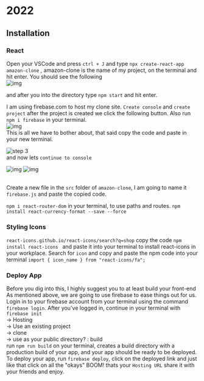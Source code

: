 # 2022

## Installation

### React

Open your VSCode and press `ctrl + J` and type `npx create-react-app amazon-clone` , amazon-clone is the name of my project, on the terminal and hit enter.
You should see the following </br>
![img](https://cdn.discordapp.com/attachments/947060629066354689/999316178239496352/unknown.png)

and after you into the directory type `npm start` and hit enter.

I am using firebase.com to host my clone site. `Create console` and `create project` after the project is created we click the following button. Also run `npm i firebase` in your terminal.</br>
![img](https://cdn.discordapp.com/attachments/947060629066354689/999319460601139210/unknown.png)
</br>This is all we have to bother about, that said copy the code and paste in your new terminal.</br>

![step 3](https://cdn.discordapp.com/attachments/947060629066354689/999319127887970395/unknown.png)
</br>and now lets `continue to console` </br>

![img](https://cdn.discordapp.com/attachments/947060629066354689/999320341497262120/unknown.png) ![img](https://cdn.discordapp.com/attachments/947060629066354689/999320549467635722/unknown.png)

</br>Create a new file in the `src` folder of `amazon-clone`, I am going to name it `firebase.js` and paste the copied code.

`npm i react-router-dom` in your terminal, to use paths and routes.
`npm install react-currency-format --save --force`

### Styling Icons

`react-icons.github.io/react-icons/search?q=shop` copy the code `npm install react-icons ` and paste it into your terminal to install react-icons in your workplace. Search for `icon` and copy and paste the npm code into your terminal `import { icon_name } from "react-icons/fa";`

### Deploy App

Before you dig into this, I highly suggest you to at least build your front-end
As mentioned above, we are going to use firebase to ease things out for us. Login in to your firebase account from your terminal using the command `firebase login`. After you've logged in, continue in your terminal with `firebase init`
</br> -> Hosting </br>
-> Use an existing project </br>
-> clone </br>
-> use as your public directory? : build </br>
run `npm run build` on your terminal, creates a build directory with a production build of your app, and your app should be ready to be deployed. To deploy your app, run `firebase deploy`, click on the deployed link and just like that click on all the "okays" BOOM! thats your `Hosting URL` share it with your friends and enjoy.
